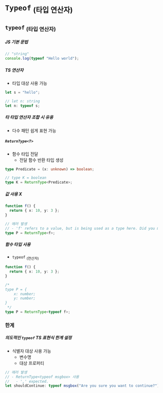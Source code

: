 `Typeof` <sub>(타입 연산자)</sub>
======================

## `typeof` <sub>(타입 연산자)</sub>

##### JS 기본 문법
```ts
// "string"
console.log(typeof "Hello world");
```

##### TS 연산자
- 타입 대상 사용 가능
```ts
let s = "hello";

// let n: string
let n: typeof s;
```

##### 타 타입 연산자 조합 시 유용
- 다수 패턴 쉽게 표현 가능

##### `ReturnType<T>`
- 함수 타입 전달
  - 전달 함수 반환 타입 생성
```ts
type Predicate = (x: unknown) => boolean;

// type K = boolean
type K = ReturnType<Predicate>;
```

##### 값 사용 X
```ts
function f() {
  return { x: 10, y: 3 };
}

// 에러 발생
// - 'f' refers to a value, but is being used as a type here. Did you mean 'typeof f'?
type P = ReturnType<f>;
```

##### 함수 타입 사용
- `typeof` <sub>(연산자)</sub>
```ts
function f() {
  return { x: 10, y: 3 };
}

/*
type P = {
    x: number;
    y: number;
}
 */
type P = ReturnType<typeof f>;

```

### 한계

##### 의도적인 `typeof` TS 표현식 한계 설정
- 식별자 대상 사용 가능
  - 변수명
  - 대상 프로퍼티
```ts
// 에러 발생
// - ReturnType<typeof msgbox> 사용
//   - ',' expected.
let shouldContinue: typeof msgbox("Are you sure you want to continue?");
```
